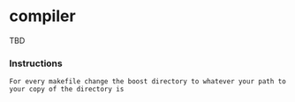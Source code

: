 # compiler
TBD

### Instructions
    
    For every makefile change the boost directory to whatever your path to your copy of the directory is
